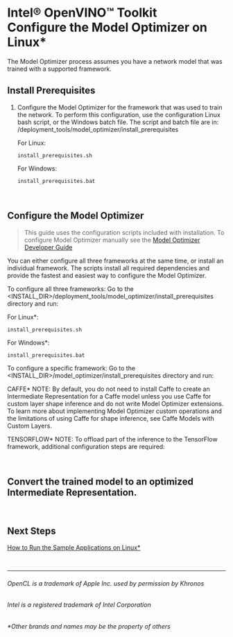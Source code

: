 

# Intel® OpenVINO™ Toolkit <br>Configure the Model Optimizer on Linux*

The Model Optimizer process assumes you have a network model that was trained with a supported framework.

## Install Prerequisites

<ol>
<li>Configure the Model Optimizer for the framework that was used to train the network. To perform this configuration, use the configuration Linux bash script, or the Windows batch file. The script and batch file are in: <INSTALL_DIR>/deployment_tools/model_optimizer/install_prerequisites

For Linux:

    install_prerequisites.sh

For Windows:

    install_prerequisites.bat

</ol>

<br>

## Configure the Model Optimizer

> This guide uses the configuration scripts included with installation. To configure Model Optimizer manually see the [Model Optimizer Developer Guide](https://software.intel.com/en-us/articles/OpenVINO-ModelOptimizer)

You can either configure all three frameworks at the same time, or install an individual framework. The scripts install all required dependencies and provide the fastest and easiest way to configure the Model Optimizer.

To configure all three frameworks: Go to the <INSTALL_DIR>/deployment_tools/model_optimizer/install_prerequisites directory and run:

For Linux*:

    install_prerequisites.sh

For Windows*:

    install_prerequisites.bat

To configure a specific framework: Go to the <INSTALL_DIR>/model_optimizer/install_prerequisites directory and run:

CAFFE* NOTE: By default, you do not need to install Caffe to create an Intermediate Representation for a Caffe model unless you use Caffe for custom layer shape inference and do not write Model Optimizer extensions. To learn more about implementing Model Optimizer custom operations and the limitations of using Caffe for shape inference, see Caffe Models with Custom Layers.

TENSORFLOW* NOTE: To offload part of the inference to the TensorFlow framework, additional configuration steps are required:

<br>

## Convert the trained model to an optimized Intermediate Representation.


<br>

## Next Steps

[How to Run the Sample Applications on Linux*]()

<br>


***

###### OpenCL is a trademark of Apple Inc. used by permission by Khronos   
###### Intel is a registered trademark of Intel Corporation
###### &ast;Other brands and names may be the property of others
